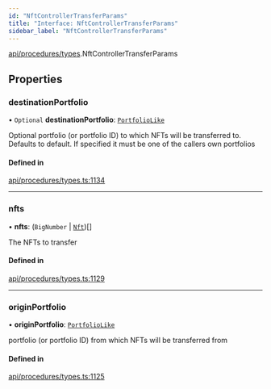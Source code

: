 ```yaml
---
id: "NftControllerTransferParams"
title: "Interface: NftControllerTransferParams"
sidebar_label: "NftControllerTransferParams"
---
```


[api/procedures/types](../../../../../modules/API/Procedures/Types/Types.md).NftControllerTransferParams

## Properties

### destinationPortfolio

• `Optional` **destinationPortfolio**: [`PortfolioLike`](../../../../../modules/API/Entities/Types/Types.md#portfoliolike)

Optional portfolio (or portfolio ID) to which NFTs will be transferred to. Defaults to default. If specified it must be one of the callers own portfolios

#### Defined in

[api/procedures/types.ts:1134](https://github.com/PolymeshAssociation/polymesh-sdk/blob/b55e63737/src/api/procedures/types.ts#L1134)

___

### nfts

• **nfts**: (`BigNumber` \| [`Nft`](../../../../../classes/API/Entities/Asset/NonFungible/Nft/Nft.md))[]

The NFTs to transfer

#### Defined in

[api/procedures/types.ts:1129](https://github.com/PolymeshAssociation/polymesh-sdk/blob/b55e63737/src/api/procedures/types.ts#L1129)

___

### originPortfolio

• **originPortfolio**: [`PortfolioLike`](../../../../../modules/API/Entities/Types/Types.md#portfoliolike)

portfolio (or portfolio ID) from which NFTs will be transferred from

#### Defined in

[api/procedures/types.ts:1125](https://github.com/PolymeshAssociation/polymesh-sdk/blob/b55e63737/src/api/procedures/types.ts#L1125)
